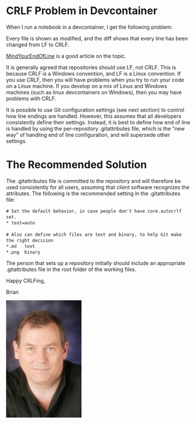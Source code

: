 # CRLF Problem in Devcontainer

When I run a notebook in a devcontainer, I get the following problem:

Every file is shown as modified, and the diff shows that every line has been changed from LF to CRLF.

[MindYourEndOfLine](https://adaptivepatchwork.com/2012/03/01/mind-the-end-of-your-line/) is a good article on the topic.

It is generally agreed that repositories should use LF, not CRLF.  This is because CRLF is a Windows convention, and LF is a Linux convention.  If you use CRLF, then you will have problems when you try to run your code on a Linux machine. If you develop on a mix of Linux and Windows machines (such as linux devcontainers on Windows), then you may have problems with CRLF.

It is possible to use Git configuration settings (see next section) to control how line endings are handled. However, this assumes that all developers consistently define their settings. Instead, it is best to define how end of line is handled by using the per-repository .gitattributes file, which is the "new way" of handling end of line configuration, and will supersede other settings.

# The Recommended Solution

The .gitattributes file is committed to the repository and will therefore be used consistently for all users, assuming that client software recognizes the attributes. The following is the recommended setting in the .gitattributes file:

    # Set the default behavior, in case people don't have core.autocrlf set.
    * text=auto

    # Also can define which files are text and binary, to help Git make the right decision
    *.md   text
    *.png  binary

The person that sets up a repository initially should include an appropriate .gitattributes file in the root folder of the working files.

Happy CRLFing,

Brian

![Lovell Portrait](/images/Lovell_portrait_small.jpg "Brian Lovell")